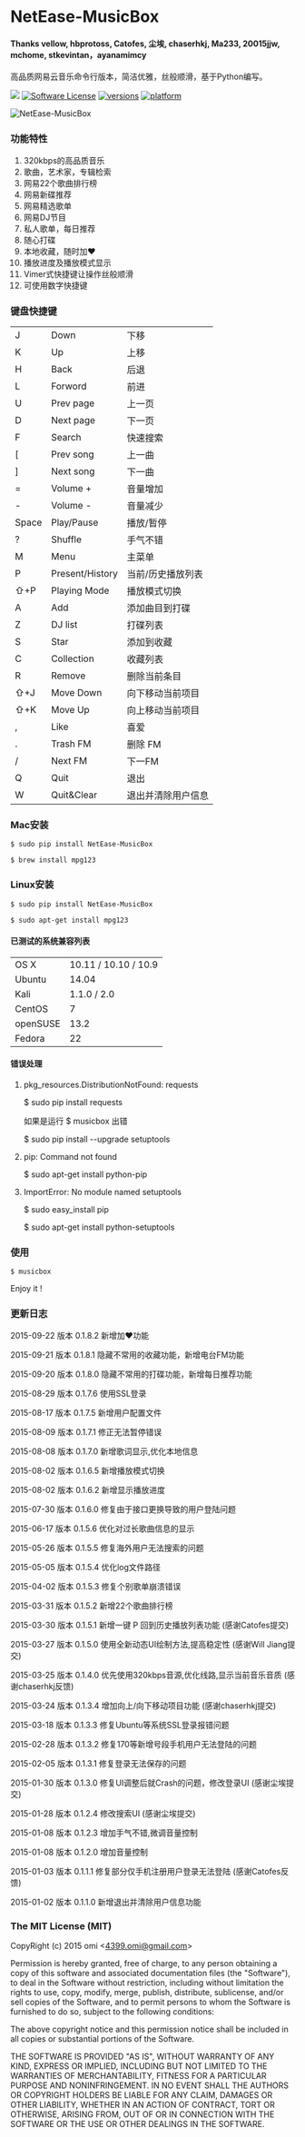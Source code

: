 NetEase-MusicBox
=================


#### Thanks vellow, hbprotoss, Catofes, 尘埃, chaserhkj, Ma233, 20015jjw, mchome, stkevintan，ayanamimcy

高品质网易云音乐命令行版本，简洁优雅，丝般顺滑，基于Python编写。

[![](https://img.shields.io/pypi/dm/NetEase-MusicBox.svg)]()
[![Software License](https://img.shields.io/badge/license-MIT-brightgreen.svg)](LICENSE.txt) 
[![versions](https://img.shields.io/pypi/v/NetEase-MusicBox.svg)](https://pypi.python.org/pypi/NetEase-MusicBox/)
[![platform](https://img.shields.io/badge/python-2.7-green.svg)]()

![NetEase-MusicBox](http://7j1yv3.com1.z0.glb.clouddn.com/preview.gif)

### 功能特性

1. 320kbps的高品质音乐
2. 歌曲，艺术家，专辑检索
3. 网易22个歌曲排行榜
4. 网易新碟推荐
5. 网易精选歌单
6. 网易DJ节目
7. 私人歌单，每日推荐
8. 随心打碟
9. 本地收藏，随时加❤
10. 播放进度及播放模式显示
11. Vimer式快捷键让操作丝般顺滑
12. 可使用数字快捷键

### 键盘快捷键

<table>
	<tr> <td>J</td> <td>Down</td> <td>下移</td> </tr>
	<tr> <td>K</td> <td>Up</td> <td>上移</td> </tr>
	<tr> <td>H</td> <td>Back</td> <td>后退</td> </tr>
	<tr> <td>L</td> <td>Forword</td> <td>前进</td> </tr>
	<tr> <td>U</td> <td>Prev page</td> <td>上一页</td> </tr>
	<tr> <td>D</td> <td>Next page</td> <td>下一页</td> </tr>
	<tr> <td>F</td> <td>Search</td> <td>快速搜索</td> </tr>
	<tr> <td>[</td> <td>Prev song</td> <td>上一曲</td> </tr>
	<tr> <td>]</td> <td>Next song</td> <td>下一曲</td> </tr>
	<tr> <td>=</td> <td>Volume +</td> <td>音量增加</td> </tr>
	<tr> <td>-</td> <td>Volume -</td> <td>音量减少</td> </tr>
	<tr> <td>Space</td> <td>Play/Pause</td> <td>播放/暂停</td> </tr>
    <tr> <td>?</td> <td>Shuffle</td> <td>手气不错</td> </tr>
	<tr> <td>M</td> <td>Menu</td> <td>主菜单</td> </tr>
	<tr> <td>P</td> <td>Present/History</td> <td>当前/历史播放列表</td> </tr>
	<tr> <td>⇧+P</td> <td>Playing Mode</td> <td>播放模式切换</td> </tr>
	<tr> <td>A</td> <td>Add</td> <td>添加曲目到打碟</td> </tr>
	<tr> <td>Z</td> <td>DJ list</td> <td>打碟列表</td> </tr>
	<tr> <td>S</td> <td>Star</td> <td>添加到收藏</td> </tr>
	<tr> <td>C</td> <td>Collection</td> <td>收藏列表</td> </tr>
	<tr> <td>R</td> <td>Remove</td> <td>删除当前条目</td> </tr>
	<tr> <td>⇧+J</td> <td>Move Down</td> <td>向下移动当前项目</td> </tr>
	<tr> <td>⇧+K</td> <td>Move Up</td> <td>向上移动当前项目</td> </tr>
	<tr> <td>,</td> <td>Like</td> <td>喜爱</td> </tr>
	<tr> <td>.</td> <td>Trash FM</td> <td>删除 FM</td> </tr>
	<tr> <td>/</td> <td>Next FM</td> <td>下一FM</td> </tr>
	<tr> <td>Q</td> <td>Quit</td> <td>退出</td> </tr>
	<tr> <td>W</td> <td>Quit&Clear</td> <td>退出并清除用户信息</td> </tr>
</table>

	


### Mac安装
	
	$ sudo pip install NetEase-MusicBox

	$ brew install mpg123

### Linux安装
	
	$ sudo pip install NetEase-MusicBox

	$ sudo apt-get install mpg123		

#### 已测试的系统兼容列表

<table>
	<tr> <td>OS X</td> <td>10.11 / 10.10 / 10.9</td> </tr>
	<tr> <td>Ubuntu</td> <td>14.04</td> </tr>
	<tr> <td>Kali</td> <td>1.1.0 / 2.0</td> </tr>
	<tr> <td>CentOS</td> <td>7</td> </tr>
	<tr> <td>openSUSE</td> <td>13.2</td> </tr>
	<tr> <td>Fedora</td> <td>22</td> </tr>
</table>


#### 错误处理

1. pkg_resources.DistributionNotFound: requests
	
	$ sudo pip install requests

    如果是运行 $ musicbox 出错

	$ sudo pip install --upgrade setuptools

2. pip: Command not found

	$ sudo apt-get install python-pip

3. ImportError: No module named setuptools
    
    $ sudo easy_install pip
    
    $ sudo apt-get install python-setuptools
	
### 使用

	$ musicbox


Enjoy it !

### 更新日志

2015-09-22 版本 0.1.8.2    新增加❤功能

2015-09-21 版本 0.1.8.1    隐藏不常用的收藏功能，新增电台FM功能

2015-09-20 版本 0.1.8.0    隐藏不常用的打碟功能，新增每日推荐功能

2015-08-29 版本 0.1.7.6    使用SSL登录

2015-08-17 版本 0.1.7.5    新增用户配置文件

2015-08-09 版本 0.1.7.1    修正无法暂停错误

2015-08-08 版本 0.1.7.0    新增歌词显示,优化本地信息

2015-08-02 版本 0.1.6.5    新增播放模式切换

2015-08-02 版本 0.1.6.2    新增显示播放进度

2015-07-30 版本 0.1.6.0    修复由于接口更换导致的用户登陆问题

2015-06-17 版本 0.1.5.6    优化对过长歌曲信息的显示

2015-05-26 版本 0.1.5.5    修复海外用户无法搜索的问题

2015-05-05 版本 0.1.5.4    优化log文件路径

2015-04-02 版本 0.1.5.3    修复个别歌单崩溃错误

2015-03-31 版本 0.1.5.2    新增22个歌曲排行榜

2015-03-30 版本 0.1.5.1    新增一键 P 回到历史播放列表功能 (感谢Catofes提交)

2015-03-27 版本 0.1.5.0    使用全新动态UI绘制方法,提高稳定性 (感谢Will Jiang提交)

2015-03-25 版本 0.1.4.0    优先使用320kbps音源,优化线路,显示当前音乐音质 (感谢chaserhkj反馈)

2015-03-24 版本 0.1.3.4    增加向上/向下移动项目功能 (感谢chaserhkj提交)

2015-03-18 版本 0.1.3.3    修复Ubuntu等系统SSL登录报错问题

2015-02-28 版本 0.1.3.2    修复170等新增号段手机用户无法登陆的问题

2015-02-05 版本 0.1.3.1    修复登录无法保存的问题

2015-01-30 版本 0.1.3.0    修复UI调整后就Crash的问题，修改登录UI (感谢尘埃提交)

2015-01-28 版本 0.1.2.4    修改搜索UI (感谢尘埃提交)

2015-01-08 版本 0.1.2.3    增加手气不错,微调音量控制

2015-01-08 版本 0.1.2.0    增加音量控制

2015-01-03 版本 0.1.1.1    修复部分仅手机注册用户登录无法登陆 (感谢Catofes反馈)

2015-01-02 版本 0.1.1.0    新增退出并清除用户信息功能

### The MIT License (MIT) 

CopyRight (c) 2015 omi  &lt;<a href="4399.omi@gmail.com">4399.omi@gmail.com</a>&gt;

Permission is hereby granted, free of charge, to any person obtaining a copy
of this software and associated documentation files (the "Software"), to deal
in the Software without restriction, including without limitation the rights
to use, copy, modify, merge, publish, distribute, sublicense, and/or sell
copies of the Software, and to permit persons to whom the Software is
furnished to do so, subject to the following conditions:

The above copyright notice and this permission notice shall be included in
all copies or substantial portions of the Software.

THE SOFTWARE IS PROVIDED "AS IS", WITHOUT WARRANTY OF ANY KIND, EXPRESS OR
IMPLIED, INCLUDING BUT NOT LIMITED TO THE WARRANTIES OF MERCHANTABILITY,
FITNESS FOR A PARTICULAR PURPOSE AND NONINFRINGEMENT. IN NO EVENT SHALL THE
AUTHORS OR COPYRIGHT HOLDERS BE LIABLE FOR ANY CLAIM, DAMAGES OR OTHER
LIABILITY, WHETHER IN AN ACTION OF CONTRACT, TORT OR OTHERWISE, ARISING FROM,
OUT OF OR IN CONNECTION WITH THE SOFTWARE OR THE USE OR OTHER DEALINGS IN
THE SOFTWARE.



